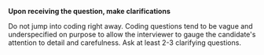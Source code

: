 **Upon receiving the question, make clarifications**

Do not jump into coding right away. Coding questions tend to be vague and underspecified on purpose to allow the interviewer to gauge the candidate's attention to detail and carefulness. Ask at least 2-3 clarifying questions.